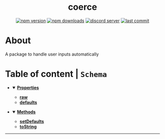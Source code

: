 <div id="top" align="center">

# coerce
 
[![npm version](https://img.shields.io/npm/v/@protagonists/coerce)](https://npmjs.com/package/@protagonists/coerce)
[![npm downloads](https://img.shields.io/npm/dt/@protagonists/coerce)](https://npmjs.com/package/@protagonists/coerce)
[![discord server](https://img.shields.io/discord/937758194736955443?logo=discord&logoColor=white)](https://discord.gg/cwhj3EgqGP)
[![last commit](https://img.shields.io/github/last-commit/ThePywon/coerce)](https://github.com/ThePywon/coerce)
 
</div>


# About

A package to handle user inputs automatically

# Table of content | `Schema`

* <details open><summary><a href="#properties"><b>Properties</b></a></summary>
  <p>

  * [**raw**](#raw)
  * [**defaults**](#defaults)
    
  </p>
</details>

* <details open><summary><a href="#properties"><b>Methods</b></a></summary>
  <p>

  * [**setDefaults**](#setdefaults)
  * [**toString**](#tostring)
    
  </p>
</details>

---

